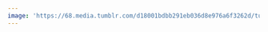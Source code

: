 ```yaml
---
image: 'https://68.media.tumblr.com/d18001bdbb291eb036d8e976a6f3262d/tumblr_nybvla1YeL1tbdx3so1_1280.jpg'
---
```

